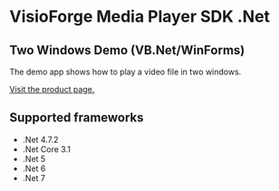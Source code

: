 ﻿# VisioForge Media Player SDK .Net

## Two Windows Demo (VB.Net/WinForms)

The demo app shows how to play a video file in two windows. 

[Visit the product page.](https://www.visioforge.com/media-player-sdk-net)

## Supported frameworks

* .Net 4.7.2
* .Net Core 3.1
* .Net 5
* .Net 6
* .Net 7
